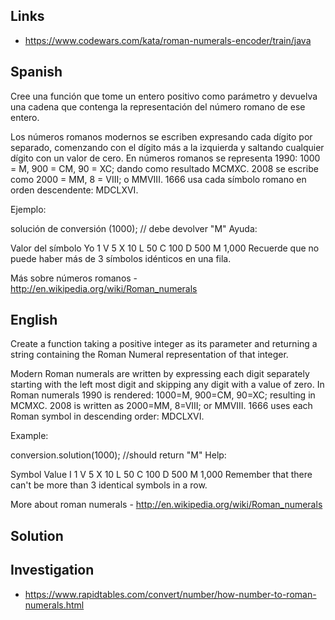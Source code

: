 ## Links
* https://www.codewars.com/kata/roman-numerals-encoder/train/java

## Spanish

Cree una función que tome un entero positivo como parámetro y devuelva una cadena que contenga la representación del número romano de ese entero.

Los números romanos modernos se escriben expresando cada dígito por separado, comenzando con el dígito más a la izquierda y saltando cualquier dígito con un valor de cero. En números romanos se representa 1990: 1000 = M, 900 = CM, 90 = XC; dando como resultado MCMXC. 2008 se escribe como 2000 = MM, 8 = VIII; o MMVIII. 1666 usa cada símbolo romano en orden descendente: MDCLXVI.

Ejemplo:

solución de conversión (1000); // debe devolver "M"
Ayuda:

Valor del símbolo
Yo 1
V 5
X 10
L 50
C 100
D 500
M 1,000
Recuerde que no puede haber más de 3 símbolos idénticos en una fila.

Más sobre números romanos - http://en.wikipedia.org/wiki/Roman_numerals

## English

Create a function taking a positive integer as its parameter and returning a string containing the Roman Numeral representation of that integer.

Modern Roman numerals are written by expressing each digit separately starting with the left most digit and skipping any digit with a value of zero. In Roman numerals 1990 is rendered: 1000=M, 900=CM, 90=XC; resulting in MCMXC. 2008 is written as 2000=MM, 8=VIII; or MMVIII. 1666 uses each Roman symbol in descending order: MDCLXVI.

Example:

conversion.solution(1000); //should return "M"
Help:

Symbol    Value
I          1
V          5
X          10
L          50
C          100
D          500
M          1,000
Remember that there can't be more than 3 identical symbols in a row.

More about roman numerals - http://en.wikipedia.org/wiki/Roman_numerals

## Solution

## Investigation
* https://www.rapidtables.com/convert/number/how-number-to-roman-numerals.html


